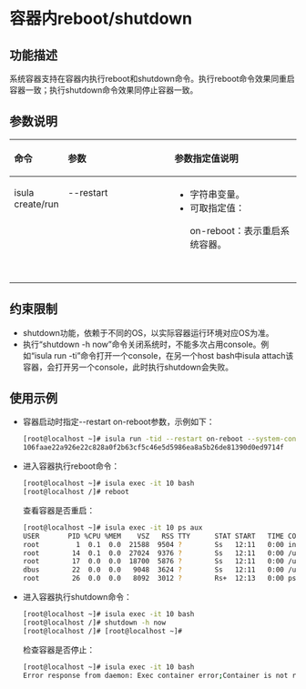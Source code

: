 # 容器内reboot/shutdown

## 功能描述

系统容器支持在容器内执行reboot和shutdown命令。执行reboot命令效果同重启容器一致；执行shutdown命令效果同停止容器一致。

## 参数说明

<a name="zh-cn_topic_0182200832_table1869210387418"></a>
<table><thead align="left"><tr id="zh-cn_topic_0182200832_row1569373816419"><th class="cellrowborder" valign="top" width="14.29%" id="mcps1.1.4.1.1"><p id="zh-cn_topic_0182200832_p106936387415"><a name="zh-cn_topic_0182200832_p106936387415"></a><a name="zh-cn_topic_0182200832_p106936387415"></a>命令</p>
</th>
<th class="cellrowborder" valign="top" width="39.47%" id="mcps1.1.4.1.2"><p id="zh-cn_topic_0182200832_p113841447182213"><a name="zh-cn_topic_0182200832_p113841447182213"></a><a name="zh-cn_topic_0182200832_p113841447182213"></a>参数</p>
</th>
<th class="cellrowborder" valign="top" width="46.239999999999995%" id="mcps1.1.4.1.3"><p id="zh-cn_topic_0182200832_p3924171618525"><a name="zh-cn_topic_0182200832_p3924171618525"></a><a name="zh-cn_topic_0182200832_p3924171618525"></a>参数指定值说明</p>
</th>
</tr>
</thead>
<tbody><tr id="zh-cn_topic_0182200832_row12693163810415"><td class="cellrowborder" valign="top" width="14.29%" headers="mcps1.1.4.1.1 "><p id="zh-cn_topic_0182200832_p66931838134110"><a name="zh-cn_topic_0182200832_p66931838134110"></a><a name="zh-cn_topic_0182200832_p66931838134110"></a>isula create/run</p>
</td>
<td class="cellrowborder" valign="top" width="39.47%" headers="mcps1.1.4.1.2 "><p id="zh-cn_topic_0182200832_p7384134752211"><a name="zh-cn_topic_0182200832_p7384134752211"></a><a name="zh-cn_topic_0182200832_p7384134752211"></a>--restart</p>
</td>
<td class="cellrowborder" valign="top" width="46.239999999999995%" headers="mcps1.1.4.1.3 "><a name="zh-cn_topic_0182200832_ul1096612111241"></a><a name="zh-cn_topic_0182200832_ul1096612111241"></a><ul id="zh-cn_topic_0182200832_ul1096612111241"><li>字符串变量。</li><li>可取指定值：<p id="zh-cn_topic_0182200832_p153828551538"><a name="zh-cn_topic_0182200832_p153828551538"></a><a name="zh-cn_topic_0182200832_p153828551538"></a>on-reboot：表示重启系统容器。</p>
<p id="zh-cn_topic_0182200832_p1778024415312"><a name="zh-cn_topic_0182200832_p1778024415312"></a><a name="zh-cn_topic_0182200832_p1778024415312"></a>&nbsp;&nbsp;</p>
</li></ul>
</td>
</tr>
</tbody>
</table>

## 约束限制

- shutdown功能，依赖于不同的OS，以实际容器运行环境对应OS为准。
- 执行“shutdown -h now”命令关闭系统时，不能多次占用console。例如“isula run -ti”命令打开一个console，在另一个host bash中isula attach该容器，会打开另一个console，此时执行shutdown会失败。

## 使用示例

- 容器启动时指定\--restart on-reboot参数，示例如下：

    ```sh
    [root@localhost ~]# isula run -tid --restart on-reboot --system-container --external-rootfs /root/myrootfs none init
    106faae22a926e22c828a0f2b63cf5c46e5d5986ea8a5b26de81390d0ed9714f
    ```

- 进入容器执行reboot命令：

    ```sh
    [root@localhost ~]# isula exec -it 10 bash
    [root@localhost /]# reboot
    ```

    查看容器是否重启：

    ```sh
    [root@localhost ~]# isula exec -it 10 ps aux
    USER       PID %CPU %MEM    VSZ   RSS TTY      STAT START   TIME COMMAND
    root         1  0.1  0.0  21588  9504 ?        Ss   12:11   0:00 init
    root        14  0.1  0.0  27024  9376 ?        Ss   12:11   0:00 /usr/lib/system
    root        17  0.0  0.0  18700  5876 ?        Ss   12:11   0:00 /usr/lib/system
    dbus        22  0.0  0.0   9048  3624 ?        Ss   12:11   0:00 /usr/bin/dbus-d
    root        26  0.0  0.0   8092  3012 ?        Rs+  12:13   0:00 ps aux
    ```

- 进入容器执行shutdown命令：

    ```sh
    [root@localhost ~]# isula exec -it 10 bash
    [root@localhost /]# shutdown -h now
    [root@localhost /]# [root@localhost ~]#
    ```

    检查容器是否停止：

    ```sh
    [root@localhost ~]# isula exec -it 10 bash
    Error response from daemon: Exec container error;Container is not running:106faae22a926e22c828a0f2b63cf5c46e5d5986ea8a5b26de81390d0ed9714f
    ```
